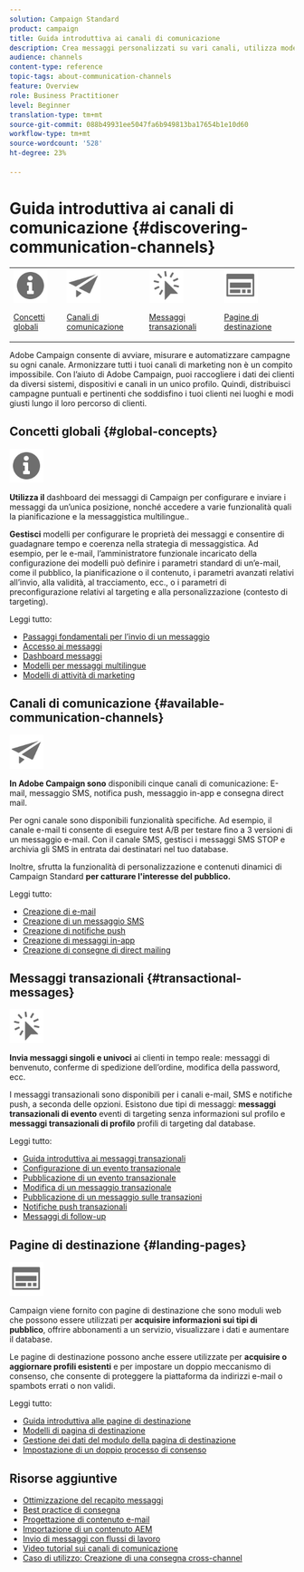 ```yaml
---
solution: Campaign Standard
product: campaign
title: Guida introduttiva ai canali di comunicazione
description: Crea messaggi personalizzati su vari canali, utilizza modelli, crea pagine di destinazione e controlla le best practice.
audience: channels
content-type: reference
topic-tags: about-communication-channels
feature: Overview
role: Business Practitioner
level: Beginner
translation-type: tm+mt
source-git-commit: 088b49931ee5047fa6b949813ba17654b1e10d60
workflow-type: tm+mt
source-wordcount: '528'
ht-degree: 23%

---
```



# Guida introduttiva ai canali di comunicazione {#discovering-communication-channels}

<table>
<tr>
<td><img src="assets/do-not-localize/icon_concepts.svg" width="60px"><p><a href="#global-concepts">Concetti globali</a></p></td>
<td><img src="assets/do-not-localize/icon_channels.svg" width="60px"><p><a href="#available-communication-channels">Canali di comunicazione</a></p></td>
<td><img src="assets/do-not-localize/icon_transactional.svg" width="60px"><p><a href="#transactional-messages">Messaggi transazionali</a></p></td>
<td><img src="assets/do-not-localize/icon_landing.svg" width="60px"><p><a href="#landing-pages">Pagine di destinazione</a></p></td></tr>
</table>

Adobe Campaign consente di avviare, misurare e automatizzare campagne su ogni canale.
Armonizzare tutti i tuoi canali di marketing non è un compito impossibile. Con l’aiuto di Adobe Campaign, puoi raccogliere i dati dei clienti da diversi sistemi, dispositivi e canali in un unico profilo. Quindi, distribuisci campagne puntuali e pertinenti che soddisfino i tuoi clienti nei luoghi e modi giusti lungo il loro percorso di clienti.

## Concetti globali {#global-concepts}

<img src="assets/do-not-localize/icon_concepts.svg" width="60px">

**Utilizza il** dashboard dei messaggi di Campaign per configurare e inviare i messaggi da un’unica posizione, nonché accedere a varie funzionalità quali la pianificazione e la messaggistica multilingue..

**Gestisci** modelli per configurare le proprietà dei messaggi e consentire di guadagnare tempo e coerenza nella strategia di messaggistica. Ad esempio, per le e-mail, l’amministratore funzionale incaricato della configurazione dei modelli può definire i parametri standard di un’e-mail, come il pubblico, la pianificazione o il contenuto, i parametri avanzati relativi all’invio, alla validità, al tracciamento, ecc., o i parametri di preconfigurazione relativi al targeting e alla personalizzazione (contesto di targeting).

Leggi tutto:

* [Passaggi fondamentali per l’invio di un messaggio](../../channels/using/key-steps-to-send-a-message.md)
* [Accesso ai messaggi](../../channels/using/accessing-messages.md)
* [Dashboard messaggi](../../channels/using/message-dashboard.md)
* [Modelli per messaggi multilingue](../../channels/using/multilingual-messages-template.md)
* [Modelli di attività di marketing](../../start/using/marketing-activity-templates.md)

## Canali di comunicazione {#available-communication-channels}

<img src="assets/do-not-localize/icon_channels.svg"  width="60px">

**In Adobe Campaign sono** disponibili cinque canali di comunicazione: E-mail, messaggio SMS, notifica push, messaggio in-app e consegna direct mail.

Per ogni canale sono disponibili funzionalità specifiche. Ad esempio, il canale e-mail ti consente di eseguire test A/B per testare fino a 3 versioni di un messaggio e-mail. Con il canale SMS, gestisci i messaggi SMS STOP e archivia gli SMS in entrata dai destinatari nel tuo database.

Inoltre, sfrutta la funzionalità di personalizzazione e contenuti dinamici di Campaign Standard **per catturare l&#39;interesse del pubblico.**

Leggi tutto:

* [Creazione di e-mail](../../channels/using/about-emails.md)
* [Creazione di un messaggio SMS](../../channels/using/about-sms-messages.md)
* [Creazione di notifiche push](../../channels/using/about-push-notifications.md)
* [Creazione di messaggi in-app](../../channels/using/about-in-app-messaging.md)
* [Creazione di consegne di direct mailing](../../channels/using/about-direct-mail.md)

## Messaggi transazionali {#transactional-messages}

<img src="assets/do-not-localize/icon_transactional.svg" width="60px">

**Invia messaggi singoli e univoci** ai clienti in tempo reale: messaggi di benvenuto, conferme di spedizione dell’ordine, modifica della password, ecc.

I messaggi transazionali sono disponibili per i canali e-mail, SMS e notifiche push, a seconda delle opzioni. Esistono due tipi di messaggi: **messaggi transazionali di evento** eventi di targeting senza informazioni sul profilo e **messaggi transazionali di profilo** profili di targeting dal database.

Leggi tutto:

* [Guida introduttiva ai messaggi transazionali](../../channels/using/getting-started-with-transactional-msg.md)
* [Configurazione di un evento transazionale](../../channels/using/configuring-transactional-event.md)
* [Pubblicazione di un evento transazionale](../../channels/using/publishing-transactional-event.md)
* [Modifica di un messaggio transazionale](../../channels/using/editing-transactional-message.md)
* [Pubblicazione di un messaggio sulle transazioni](../../channels/using/publishing-transactional-message.md)
* [Notifiche push transazionali](../../channels/using/transactional-push-notifications.md)
* [Messaggi di follow-up](../../channels/using/follow-up-messages.md)

## Pagine di destinazione {#landing-pages}

<img src="assets/do-not-localize/icon_landing.svg" width="60px">

Campaign viene fornito con pagine di destinazione che sono moduli web che possono essere utilizzati per **acquisire informazioni sui tipi di pubblico**, offrire abbonamenti a un servizio, visualizzare i dati e aumentare il database.

Le pagine di destinazione possono anche essere utilizzate per **acquisire o aggiornare profili esistenti** e per impostare un doppio meccanismo di consenso, che consente di proteggere la piattaforma da indirizzi e-mail o spambots errati o non validi.

Leggi tutto:

* [Guida introduttiva alle pagine di destinazione](../../channels/using/getting-started-with-landing-pages.md)
* [Modelli di pagina di destinazione](../../channels/using/landing-page-templates.md)
* [Gestione dei dati del modulo della pagina di destinazione](../../channels/using/managing-landing-page-form-data.md)
* [Impostazione di un doppio processo di consenso](../../channels/using/setting-up-a-double-opt-in-process.md)

## Risorse aggiuntive

* [Ottimizzazione del recapito messaggi](../../sending/using/about-deliverability.md)
* [Best practice di consegna](../../sending/using/delivery-best-practices.md)
* [Progettazione di contenuto e-mail](../../designing/using/designing-content-in-adobe-campaign.md)
* [Importazione di un contenuto AEM](../../integrating/using/creating-email-experience-manager.md)
* [Invio di messaggi con flussi di lavoro](../../automating/using/about-channel-activities.md)
* [Video tutorial sui canali di comunicazione](https://docs.adobe.com/content/help/it-IT/campaign-standard-learn/tutorials/communication-channels/email/create-email-from-homepage.html)
* [Caso di utilizzo: Creazione di una consegna cross-channel](../../automating/using/workflow-cross-channel-delivery.md)
